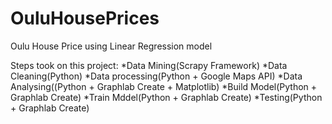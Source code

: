 # OuluHousePrices
Oulu House Price using Linear Regression model


Steps took on this project:
*Data Mining(Scrapy Framework)
*Data Cleaning(Python)
*Data processing(Python + Google Maps API)
*Data Analysing((Python + Graphlab Create + Matplotlib)
*Build Model(Python + Graphlab Create)
*Train Mddel(Python + Graphlab Create)
*Testing(Python + Graphlab Create)
